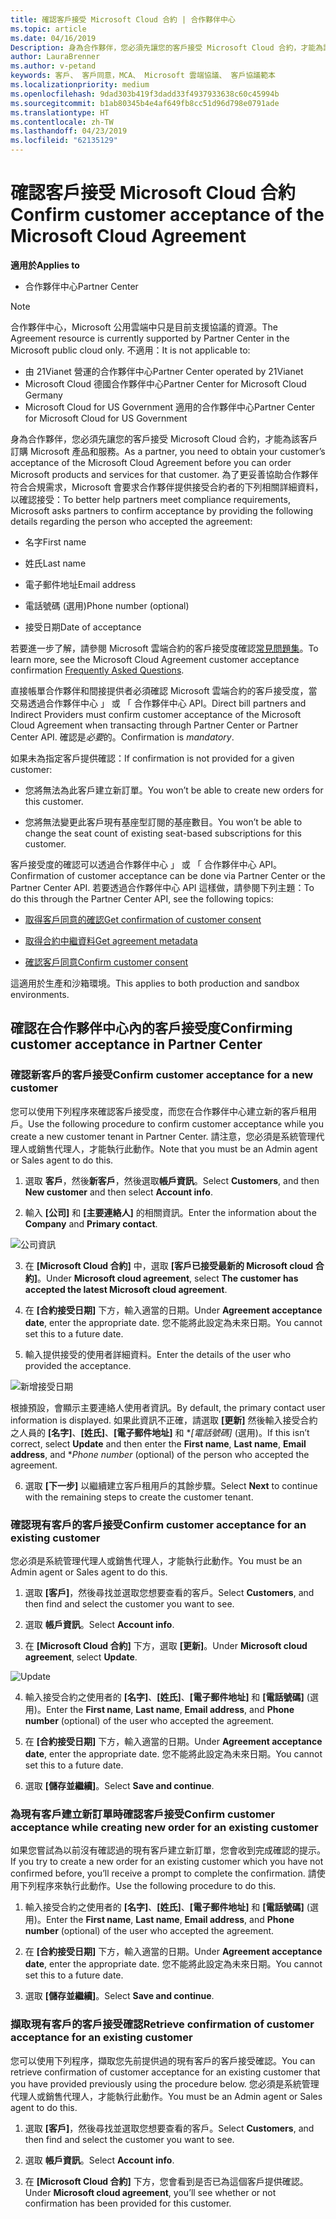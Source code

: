 ```yaml
---
title: 確認客戶接受 Microsoft Cloud 合約 | 合作夥伴中心
ms.topic: article
ms.date: 04/16/2019
Description: 身為合作夥伴，您必須先讓您的客戶接受 Microsoft Cloud 合約，才能為該客戶訂購 Microsoft 產品和服務。 若要更好的說明合作夥伴符合合規性需求，Microsoft 會要求協力廠商確認接受藉由提供接受合約的人員有關的特定詳細資料。
author: LauraBrenner
ms.author: v-petand
keywords: 客戶、 客戶同意，MCA、 Microsoft 雲端協議、 客戶協議範本
ms.localizationpriority: medium
ms.openlocfilehash: 9dad303b419f3dadd33f4937933638c60c45994b
ms.sourcegitcommit: b1ab80345b4e4af649fb8cc51d96d798e0791ade
ms.translationtype: HT
ms.contentlocale: zh-TW
ms.lasthandoff: 04/23/2019
ms.locfileid: "62135129"
---
```

# <a name="confirm-customer-acceptance-of-the-microsoft-cloud-agreement"></a><span data-ttu-id="ac405-105">確認客戶接受 Microsoft Cloud 合約</span><span class="sxs-lookup"><span data-stu-id="ac405-105">Confirm customer acceptance of the Microsoft Cloud Agreement</span></span>

<span data-ttu-id="ac405-106">**適用於**</span><span class="sxs-lookup"><span data-stu-id="ac405-106">**Applies to**</span></span>
-  <span data-ttu-id="ac405-107">合作夥伴中心</span><span class="sxs-lookup"><span data-stu-id="ac405-107">Partner Center</span></span>

> [!NOTE]
> <span data-ttu-id="ac405-108">合作夥伴中心，Microsoft 公用雲端中只是目前支援協議的資源。</span><span class="sxs-lookup"><span data-stu-id="ac405-108">The Agreement resource is currently supported by Partner Center in the Microsoft public cloud only.</span></span> <span data-ttu-id="ac405-109">不適用：</span><span class="sxs-lookup"><span data-stu-id="ac405-109">It is not applicable to:</span></span>
> * <span data-ttu-id="ac405-110">由 21Vianet 營運的合作夥伴中心</span><span class="sxs-lookup"><span data-stu-id="ac405-110">Partner Center operated by 21Vianet</span></span>
> * <span data-ttu-id="ac405-111">Microsoft Cloud 德國合作夥伴中心</span><span class="sxs-lookup"><span data-stu-id="ac405-111">Partner Center for Microsoft Cloud Germany</span></span>
> * <span data-ttu-id="ac405-112">Microsoft Cloud for US Government 適用的合作夥伴中心</span><span class="sxs-lookup"><span data-stu-id="ac405-112">Partner Center for Microsoft Cloud for US Government</span></span>

<span data-ttu-id="ac405-113">身為合作夥伴，您必須先讓您的客戶接受 Microsoft Cloud 合約，才能為該客戶訂購 Microsoft 產品和服務。</span><span class="sxs-lookup"><span data-stu-id="ac405-113">As a partner, you need to obtain your customer’s acceptance of the Microsoft Cloud Agreement before you can order Microsoft products and services for that customer.</span></span> <span data-ttu-id="ac405-114">為了更妥善協助合作夥伴符合合規需求，Microsoft 會要求合作夥伴提供接受合約者的下列相關詳細資料，以確認接受：</span><span class="sxs-lookup"><span data-stu-id="ac405-114">To better help partners meet compliance requirements, Microsoft asks partners to confirm acceptance by providing the following details regarding the person who accepted the agreement:</span></span> 

-   <span data-ttu-id="ac405-115">名字</span><span class="sxs-lookup"><span data-stu-id="ac405-115">First name</span></span>

-   <span data-ttu-id="ac405-116">姓氏</span><span class="sxs-lookup"><span data-stu-id="ac405-116">Last name</span></span>

-   <span data-ttu-id="ac405-117">電子郵件地址</span><span class="sxs-lookup"><span data-stu-id="ac405-117">Email address</span></span>

-   <span data-ttu-id="ac405-118">電話號碼 (選用)</span><span class="sxs-lookup"><span data-stu-id="ac405-118">Phone number (optional)</span></span>

-   <span data-ttu-id="ac405-119">接受日期</span><span class="sxs-lookup"><span data-stu-id="ac405-119">Date of acceptance</span></span>

<span data-ttu-id="ac405-120">若要進一步了解，請參閱 Microsoft 雲端合約的客戶接受度確認[常見問題集](https://docs.microsoft.com/en-us/partner-center/confirm-consent-faq)。</span><span class="sxs-lookup"><span data-stu-id="ac405-120">To learn more, see the Microsoft Cloud Agreement customer acceptance confirmation [Frequently Asked Questions](https://docs.microsoft.com/en-us/partner-center/confirm-consent-faq).</span></span>

<span data-ttu-id="ac405-121">直接帳單合作夥伴和間接提供者必須確認 Microsoft 雲端合約的客戶接受度，當交易透過合作夥伴中心 」 或 「 合作夥伴中心 API。</span><span class="sxs-lookup"><span data-stu-id="ac405-121">Direct bill partners and Indirect Providers must confirm customer acceptance of the Microsoft Cloud Agreement when transacting through Partner Center or Partner Center API.</span></span> <span data-ttu-id="ac405-122">確認是*必要*的。</span><span class="sxs-lookup"><span data-stu-id="ac405-122">Confirmation is *mandatory*.</span></span>

<span data-ttu-id="ac405-123">如果未為指定客戶提供確認：</span><span class="sxs-lookup"><span data-stu-id="ac405-123">If confirmation is not provided for a given customer:</span></span>

-   <span data-ttu-id="ac405-124">您將無法為此客戶建立新訂單。</span><span class="sxs-lookup"><span data-stu-id="ac405-124">You won’t be able to create new orders for this customer.</span></span>

-   <span data-ttu-id="ac405-125">您將無法變更此客戶現有基座型訂閱的基座數目。</span><span class="sxs-lookup"><span data-stu-id="ac405-125">You won’t be able to change the seat count of existing seat-based subscriptions for this customer.</span></span>

<span data-ttu-id="ac405-126">客戶接受度的確認可以透過合作夥伴中心 」 或 「 合作夥伴中心 API。</span><span class="sxs-lookup"><span data-stu-id="ac405-126">Confirmation of customer acceptance can be done via Partner Center or the Partner Center API.</span></span> <span data-ttu-id="ac405-127">若要透過合作夥伴中心 API 這樣做，請參閱下列主題：</span><span class="sxs-lookup"><span data-stu-id="ac405-127">To do this through the Partner Center API, see the following topics:</span></span> 

-   [<span data-ttu-id="ac405-128">取得客戶同意的確認</span><span class="sxs-lookup"><span data-stu-id="ac405-128">Get confirmation of customer consent</span></span>](https://docs.microsoft.com/en-us/partner-center/develop/get-confirmation-of-customer-consent)

-   [<span data-ttu-id="ac405-129">取得合約中繼資料</span><span class="sxs-lookup"><span data-stu-id="ac405-129">Get agreement metadata</span></span>](https://docs.microsoft.com/en-us/partner-center/develop/get-agreement-metadata)

-   [<span data-ttu-id="ac405-130">確認客戶同意</span><span class="sxs-lookup"><span data-stu-id="ac405-130">Confirm customer consent</span></span>](https://docs.microsoft.com/en-us/partner-center/develop/confirm-customer-consent)


<span data-ttu-id="ac405-131">這適用於生產和沙箱環境。</span><span class="sxs-lookup"><span data-stu-id="ac405-131">This applies to both production and sandbox environments.</span></span>

## <a name="confirming-customer-acceptance-in-partner-center"></a><span data-ttu-id="ac405-132">確認在合作夥伴中心內的客戶接受度</span><span class="sxs-lookup"><span data-stu-id="ac405-132">Confirming customer acceptance in Partner Center</span></span>

### <a name="confirm-customer-acceptance-for-a-new-customer"></a><span data-ttu-id="ac405-133">確認新客戶的客戶接受</span><span class="sxs-lookup"><span data-stu-id="ac405-133">Confirm customer acceptance for a new customer</span></span>

<span data-ttu-id="ac405-134">您可以使用下列程序來確認客戶接受度，而您在合作夥伴中心建立新的客戶租用戶。</span><span class="sxs-lookup"><span data-stu-id="ac405-134">Use the following procedure to confirm customer acceptance while you create a new customer tenant in Partner Center.</span></span> <span data-ttu-id="ac405-135">請注意，您必須是系統管理代理人或銷售代理人，才能執行此動作。</span><span class="sxs-lookup"><span data-stu-id="ac405-135">Note that you must be an Admin agent or Sales agent to do this.</span></span>
 
1.  <span data-ttu-id="ac405-136">選取 **客戶**，然後**新客戶**，然後選取**帳戶資訊**。</span><span class="sxs-lookup"><span data-stu-id="ac405-136">Select **Customers**, and then **New customer** and then select **Account info**.</span></span>

2.  <span data-ttu-id="ac405-137">輸入 **\[公司\]** 和 **\[主要連絡人\]** 的相關資訊。</span><span class="sxs-lookup"><span data-stu-id="ac405-137">Enter the information about the **Company** and **Primary contact**.</span></span>

![公司資訊](images/mca/mca1.png)

3.  <span data-ttu-id="ac405-139">在 **\[Microsoft Cloud 合約\]** 中，選取 **\[客戶已接受最新的 Microsoft cloud 合約\]**。</span><span class="sxs-lookup"><span data-stu-id="ac405-139">Under **Microsoft cloud agreement**, select **The customer has accepted the latest Microsoft cloud agreement**.</span></span> 

4.  <span data-ttu-id="ac405-140">在 **\[合約接受日期\]** 下方，輸入適當的日期。</span><span class="sxs-lookup"><span data-stu-id="ac405-140">Under **Agreement acceptance date**, enter the appropriate date.</span></span> <span data-ttu-id="ac405-141">您不能將此設定為未來日期。</span><span class="sxs-lookup"><span data-stu-id="ac405-141">You cannot set this to a future date.</span></span>

5.  <span data-ttu-id="ac405-142">輸入提供接受的使用者詳細資料。</span><span class="sxs-lookup"><span data-stu-id="ac405-142">Enter the details of the user who provided the acceptance.</span></span> 

![新增接受日期](images/mca/MCA3.png)

<span data-ttu-id="ac405-144">根據預設，會顯示主要連絡人使用者資訊。</span><span class="sxs-lookup"><span data-stu-id="ac405-144">By default, the primary contact user information is displayed.</span></span> <span data-ttu-id="ac405-145">如果此資訊不正確，請選取 **\[更新\]** 然後輸入接受合約之人員的 **\[名字\]**、**\[姓氏\]**、**\[電子郵件地址\]** 和 \**\[電話號碼\]* (選用)。</span><span class="sxs-lookup"><span data-stu-id="ac405-145">If this isn’t correct, select **Update** and then enter the **First name**, **Last name**, **Email address**, and \**Phone number* (optional) of the person who accepted the agreement.</span></span>

6.  <span data-ttu-id="ac405-146">選取 **\[下一步\]** 以繼續建立客戶租用戶的其餘步驟。</span><span class="sxs-lookup"><span data-stu-id="ac405-146">Select **Next** to continue with the remaining steps to create the customer tenant.</span></span>

### <a name="confirm-customer-acceptance-for-an-existing-customer"></a><span data-ttu-id="ac405-147">確認現有客戶的客戶接受</span><span class="sxs-lookup"><span data-stu-id="ac405-147">Confirm customer acceptance for an existing customer</span></span>

<span data-ttu-id="ac405-148">您必須是系統管理代理人或銷售代理人，才能執行此動作。</span><span class="sxs-lookup"><span data-stu-id="ac405-148">You must be an Admin agent or Sales agent to do this.</span></span> 

1.  <span data-ttu-id="ac405-149">選取 **\[客戶\]**，然後尋找並選取您想要查看的客戶。</span><span class="sxs-lookup"><span data-stu-id="ac405-149">Select **Customers**, and then find and select the customer you want to see.</span></span> 

2.  <span data-ttu-id="ac405-150">選取 **帳戶資訊**。</span><span class="sxs-lookup"><span data-stu-id="ac405-150">Select **Account info**.</span></span>

3.  <span data-ttu-id="ac405-151">在 **\[Microsoft Cloud 合約\]** 下方，選取 **\[更新\]**。</span><span class="sxs-lookup"><span data-stu-id="ac405-151">Under **Microsoft cloud agreement**, select **Update**.</span></span>

![Update](images/mca/mca4.png)

4.  <span data-ttu-id="ac405-153">輸入接受合約之使用者的 **\[名字\]**、**\[姓氏\]**、**\[電子郵件地址\]** 和 **\[電話號碼\]** (選用)。</span><span class="sxs-lookup"><span data-stu-id="ac405-153">Enter the **First name**, **Last name**, **Email address**, and **Phone number** (optional) of the user who accepted the agreement.</span></span>

5.  <span data-ttu-id="ac405-154">在 **\[合約接受日期\]** 下方，輸入適當的日期。</span><span class="sxs-lookup"><span data-stu-id="ac405-154">Under **Agreement acceptance date**, enter the appropriate date.</span></span> <span data-ttu-id="ac405-155">您不能將此設定為未來日期。</span><span class="sxs-lookup"><span data-stu-id="ac405-155">You cannot set this to a future date.</span></span>

6.  <span data-ttu-id="ac405-156">選取 **\[儲存並繼續\]**。</span><span class="sxs-lookup"><span data-stu-id="ac405-156">Select **Save and continue**.</span></span>

### <a name="confirm-customer-acceptance-while-creating-new-order-for-an-existing-customer"></a><span data-ttu-id="ac405-157">為現有客戶建立新訂單時確認客戶接受</span><span class="sxs-lookup"><span data-stu-id="ac405-157">Confirm customer acceptance while creating new order for an existing customer</span></span>

<span data-ttu-id="ac405-158">如果您嘗試為以前沒有確認過的現有客戶建立新訂單，您會收到完成確認的提示。</span><span class="sxs-lookup"><span data-stu-id="ac405-158">If you try to create a new order for an existing customer which you have not confirmed before, you’ll receive a prompt to complete the confirmation.</span></span> <span data-ttu-id="ac405-159">請使用下列程序來執行此動作。</span><span class="sxs-lookup"><span data-stu-id="ac405-159">Use the following procedure to do this.</span></span> 

1.  <span data-ttu-id="ac405-160">輸入接受合約之使用者的 **\[名字\]**、**\[姓氏\]**、**\[電子郵件地址\]** 和 **\[電話號碼\]** (選用)。</span><span class="sxs-lookup"><span data-stu-id="ac405-160">Enter the **First name**, **Last name**, **Email address**, and **Phone number** (optional) of the user who accepted the agreement.</span></span>

2.  <span data-ttu-id="ac405-161">在 **\[合約接受日期\]** 下方，輸入適當的日期。</span><span class="sxs-lookup"><span data-stu-id="ac405-161">Under **Agreement acceptance date**, enter the appropriate date.</span></span> <span data-ttu-id="ac405-162">您不能將此設定為未來日期。</span><span class="sxs-lookup"><span data-stu-id="ac405-162">You cannot set this to a future date.</span></span>

3.  <span data-ttu-id="ac405-163">選取 **\[儲存並繼續\]**。</span><span class="sxs-lookup"><span data-stu-id="ac405-163">Select **Save and continue**.</span></span>


### <a name="retrieve-confirmation-of-customer-acceptance-for-an-existing-customer"></a><span data-ttu-id="ac405-164">擷取現有客戶的客戶接受確認</span><span class="sxs-lookup"><span data-stu-id="ac405-164">Retrieve confirmation of customer acceptance for an existing customer</span></span>

<span data-ttu-id="ac405-165">您可以使用下列程序，擷取您先前提供過的現有客戶的客戶接受確認。</span><span class="sxs-lookup"><span data-stu-id="ac405-165">You can retrieve confirmation of customer acceptance for an existing customer that you have provided previously using the procedure below.</span></span> <span data-ttu-id="ac405-166">您必須是系統管理代理人或銷售代理人，才能執行此動作。</span><span class="sxs-lookup"><span data-stu-id="ac405-166">You must be an Admin agent or Sales agent to do this.</span></span> 

1.  <span data-ttu-id="ac405-167">選取 **\[客戶\]**，然後尋找並選取您想要查看的客戶。</span><span class="sxs-lookup"><span data-stu-id="ac405-167">Select **Customers**, and then find and select the customer you want to see.</span></span> 

2.  <span data-ttu-id="ac405-168">選取 **帳戶資訊**。</span><span class="sxs-lookup"><span data-stu-id="ac405-168">Select **Account info**.</span></span>

3.  <span data-ttu-id="ac405-169">在 **\[Microsoft Cloud 合約\]** 下方，您會看到是否已為這個客戶提供確認。</span><span class="sxs-lookup"><span data-stu-id="ac405-169">Under **Microsoft cloud agreement**, you’ll see whether or not confirmation has been provided for this customer.</span></span>

